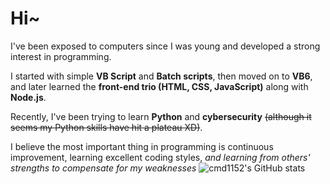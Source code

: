 ﻿# Hi~
I've been exposed to computers since I was young and developed a strong interest in programming.

I started with simple **VB Script** and **Batch scripts**, then moved on to **VB6**, and later learned the **front-end trio (HTML, CSS, JavaScript)** along with **Node.js**.

Recently, I've been trying to learn **Python** and **cybersecurity** ~~(although it seems my Python skills have hit a plateau XD)~~.

I believe the most important thing in programming is continuous improvement, learning excellent coding styles, *and learning from others' strengths to compensate for my weaknesses*
![cmd1152's GitHub stats](https://github-readme-stats.vercel.app/api?username=cmd1152)